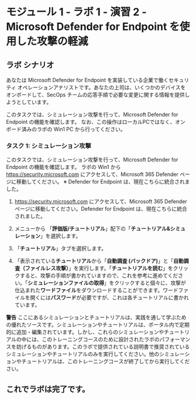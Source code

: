 ﻿# モジュール 1 - ラボ 1 - 演習 2 - Microsoft Defender for Endpoint を使用した攻撃の軽減

## ラボ シナリオ

あなたは Microsoft Defender for Endpoint を実装している企業で働くセキュリティ オペレーションアナリストです。あなたの上司は、いくつかのデバイスをオンボードして、SecOps チームの応答手順で必要な変更に関する情報を提供しようとしています。

このタスクでは、シミュレーション攻撃を行って、Microsoft Defender for Endpoint の機能を確認します。
なお、この操作はローカルPCではなく、オンボード済みのラボの Win1 PC から行ってください。

### タスク 1: シミュレーション攻撃

このタスクでは、シミュレーション攻撃を行って、Microsoft Defender for Endpoint の機能を確認します。
ラボの Win1 から https://security.microsoft.com にアクセスして、Microsoft 365 Defender ページに移動してください。
※ Defender for Endpoint は、現在こちらに統合されました。

1. https://security.microsoft.com にアクセスして、Microsoft 365 Defender ページに移動してください。Defender for Endpoint は、現在こちらに統合されました。

2. メニューから 「**評価版/チュートリアル**」配下の「**チュートリアル&シミュレーション**」を選択します。

3. 「**チュートリアル**」タブを選択します。

4. 「表示されている**チュートリアル**から「**自動調査 (バックドア)**」と「**自動調査（ファイルレス攻撃）**」を実行します。「**チュートリアルを読む**」をクリックすると、攻撃の手順が書かれていますので、これを参考に進めてください。「**シミュレーションファイルの取得**」をクリックすると個々に、攻撃が仕込まれた**ワードファイル**をダウンロードすることができます。ワードファイルを開くには**パスワード**が必要ですが、これは各チュートリアルに書かれています。

**警告** ここにあるシミュレーションとチュートリアルは、実践を通して学ぶための優れたソースです。シミュレーションやチュートリアルは、ポータル内で定期的に追加・編集されています。しかし、これらのシミュレーションやチュートリアルの中には、このトレーニングコースのために設計されたラボのパフォーマンスを妨げるものがあります。このラボで提供されている説明書で推奨されているシミュレーションやチュートリアルのみを実行してください。他のシミュレーションやチュートリアルは、このトレーニングコースが終了してから実行してください。

## これでラボは完了です。
